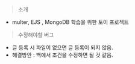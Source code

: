 > 소개

 -  multer, EJS , MongoDB 학습을 위한 토이 프로젝트

> 수정해야할 버그
 - 글 등록 시 파일이 없으면 글 등록이 되지 않음.
 - 해결방안 : 백에서 조건을 수정하면 될 것 같음.
